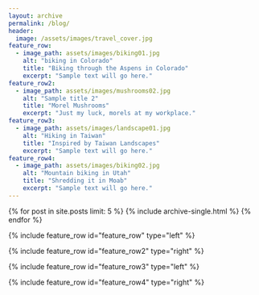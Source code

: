```yaml
---
layout: archive
permalink: /blog/
header:
  image: /assets/images/travel_cover.jpg
feature_row:
  - image_path: assets/images/biking01.jpg
    alt: "biking in Colorado"
    title: "Biking through the Aspens in Colorado"
    excerpt: "Sample text will go here."
feature_row2:
  - image_path: assets/images/mushrooms02.jpg
    alt: "Sample title 2"
    title: "Morel Mushrooms"
    excerpt: "Just my luck, morels at my workplace."
feature_row3:
  - image_path: assets/images/landscape01.jpg
    alt: "Hiking in Taiwan"
    title: "Inspired by Taiwan Landscapes"
    excerpt: "Sample text will go here."
feature_row4:
  - image_path: assets/images/biking02.jpg
    alt: "Mountain biking in Utah"
    title: "Shredding it in Moab"
    excerpt: "Sample text will go here."
---
```

{% for post in site.posts limit: 5 %}
  {% include archive-single.html %}
{% endfor %}

{% include feature_row id="feature_row" type="left" %}

{% include feature_row id="feature_row2" type="right" %}

{% include feature_row id="feature_row3" type="left" %}

{% include feature_row id="feature_row4" type="right" %}
